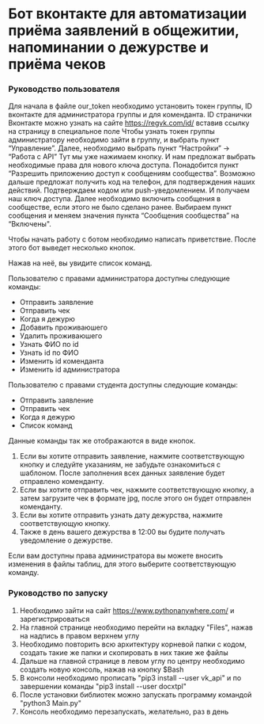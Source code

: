 
# Бот вконтакте для автоматизации приёма заявлений в общежитии, напоминании о дежурстве и приёма чеков #

### Руководство пользователя
Для начала в файле our_token необходимо установить токен группы, ID вконтакте для администратора группы и для коменданта.
ID странички Вконтакте можно узнать на сайте https://regvk.com/id/ вставив ссылку на страницу в специальное поле
Чтобы узнать токен группы администратору необходимо зайти в группу, и выбрать пункт “Управление”.
Далее, необходимо выбрать пункт “Настройки” -> “Работа с API”
Тут мы уже нажимаем кнопку. И нам предложат выбрать необходимые права для нового ключа доступа. Понадобится пункт “Разрешить приложению доступ к сообщениям сообщества”.
Возможно дальше предложат получить код на телефон, для подтверждения наших действий. Подтверждаем кодом или push-уведомлением. И получаем наш ключ доступа.
Далее необходимо включить сообщения в сообществе, если этого не было сделано ранее. Выбираем пункт сообщения и меняем значения пункта “Сообщения сообщества” на “Включены".

Чтобы начать работу с ботом необходимо написать приветствие. После этого бот выведет несколько кнопок.

Нажав на неё, вы увидите список команд.

Пользователю с правами администратора доступны следующие команды:
* Отправить заявление
* Отправить чек
* Когда я дежурю
* Добавить проживаюшего
* Удалить проживаюшего
* Узнать ФИО по id
* Узнать id по ФИО
* Изменить id коменданта
* Изменить id администратора

Пользователю с правами студента доступны следующие команды:
* Отправить заявление
* Отправить чек
* Когда я дежурю
* Список команд


Данные команды так же отображаются в виде кнопок.
1. Если вы хотите отправить заявление, нажмите соответствующую кнопку и следуйте указаниям, не забудьте ознакомиться с шаблоном.
После заполнения всех данных заявление будет отправлено коменданту.
2. Если вы хотите отправить чек, нажмите соответствующую кнопку, а затем загрузите чек в формате jpg, после этого он будет отправлен коменданту.
3. Если вы хотите отправить узнать дату дежурства, нажмите соответствующую кнопку.
4. Также в день вашего дежурства в 12:00 вы будите получать уведомление о дежурстве.

Если вам доступны права администратора вы можете вносить изменения в файлы таблиц, для этого выберите соответствующую команду.
    
### Руководство по запуску
1. Необходимо зайти на сайт https://www.pythonanywhere.com/ и зарегистрироваться
2. На главной странице необходимо перейти на вкладку "Files", нажав на надпись в правом верхнем углу
3. Необходимо повторить всю архитектуру корневой папки с кодом, создать такие же папки и скопировать в них такие же файлы
4. Дальше на главной странице в левом углу по центру необходимо создать новую консоль, нажав на кнопку $Bash
5. В консоли необходимо прописать "pip3 install --user vk_api" и по завершении команды "pip3 install --user docxtpl"
6. После установки библиотек можно запускать программу командой "python3 Main.py"
7. Консоль необходимо перезапускать, желательно, раз в день

